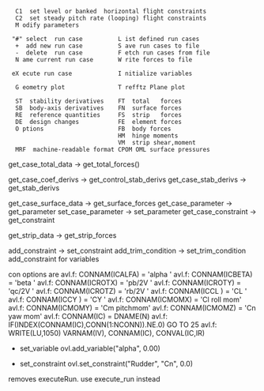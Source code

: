 ```
  C1  set level or banked  horizontal flight constraints
  C2  set steady pitch rate (looping) flight constraints
  M odify parameters                                    

 "#" select  run case          L ist defined run cases   
  +  add new run case          S ave run cases to file   
  -  delete  run case          F etch run cases from file
  N ame current run case       W rite forces to file     

 eX ecute run case             I nitialize variables     

  G eometry plot               T refftz Plane plot       

  ST  stability derivatives    FT  total   forces        
  SB  body-axis derivatives    FN  surface forces        
  RE  reference quantities     FS  strip   forces        
  DE  design changes           FE  element forces        
  O ptions                     FB  body forces           
                               HM  hinge moments         
                               VM  strip shear,moment    
  MRF  machine-readable format CPOM OML surface pressures
```



get_case_total_data -> get_total_forces()


get_case_coef_derivs -> get_control_stab_derivs 
get_case_stab_derivs -> get_stab_derivs

get_case_surface_data -> get_surface_forces
get_case_parameter -> get_parameter
set_case_parameter -> set_parameter
get_case_constraint -> get_constraint


get_strip_data -> get_strip_forces


add_constraint -> set_constraint
add_trim_condition -> set_trim_condition
add_constraint for variables

con options are
avl.f:      CONNAM(ICALFA) = 'alpha '
avl.f:      CONNAM(ICBETA) = 'beta  '
avl.f:      CONNAM(ICROTX) = 'pb/2V '
avl.f:      CONNAM(ICROTY) = 'qc/2V '
avl.f:      CONNAM(ICROTZ) = 'rb/2V '
avl.f:      CONNAM(ICCL  ) = 'CL    '
avl.f:      CONNAM(ICCY  ) = 'CY    '
avl.f:      CONNAM(ICMOMX) = 'Cl roll mom'
avl.f:      CONNAM(ICMOMY) = 'Cm pitchmom'
avl.f:      CONNAM(ICMOMZ) = 'Cn yaw  mom'
avl.f:        CONNAM(IC) = DNAME(N)
avl.f:         IF(INDEX(CONNAM(IC),CONN(1:NCONN)).NE.0) GO TO 25
avl.f:          WRITE(LU,1050) VARNAM(IV), CONNAM(IC), CONVAL(IC,IR)

- set_variable
ovl.add_variable("alpha", 0.00)

- set_constraint
ovl.set_constraint("Rudder", "Cn", 0.0)



removes executeRun. use execute_run instead

